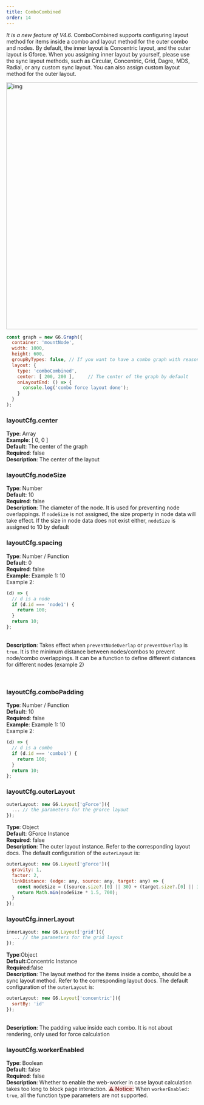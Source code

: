 ```yaml
---
title: ComboCombined
order: 14
---
```


_It is a new feature of V4.6._ ComboCombined supports configuring layout method for items inside a combo and layout method for the outer combo and nodes. By default, the inner layout is Concentric layout, and the outer layout is Gforce. When you assigning inner layout by yourself, please use the sync layout methods, such as Circular, Concentric, Grid, Dagre, MDS, Radial, or any custom sync layout. You can also assign custom layout method for the outer layout.

<img src='https://gw.alipayobjects.com/mdn/rms_f8c6a0/afts/img/A*ZlvWS7xOkjMAAAAAAAAAAAAAARQnAQ' width=650 alt='img'/>

```javascript
const graph = new G6.Graph({
  container: 'mountNode',
  width: 1000,
  height: 600,
  groupByTypes: false, // If you want to have a combo graph with reasonable visual levels of nodes, edges, and combo, set groupByTypes to false
  layout: {
    type: 'comboCombined',
    center: [ 200, 200 ],     // The center of the graph by default
    onLayoutEnd: () => {
      console.log('combo force layout done');
    }
  }
);
```

### layoutCfg.center

**Type**: Array<br />**Example**: [ 0, 0 ]<br />**Default**: The center of the graph<br />**Required**: false<br />**Description**: The center of the layout

### layoutCfg.nodeSize

**Type**: Number<br />**Default**: 10<br />**Required**: false<br />**Description**: The diameter of the node. It is used for preventing node overlappings. If `nodeSize` is not assigned, the size property in node data will take effect. If the size in node data does not exist either, `nodeSize` is assigned to 10 by default

### layoutCfg.spacing

**Type**: Number / Function <br />**Default**: 0 <br />**Required**: false <br />**Example**: Example 1: 10 <br />Example 2:

```javascript
(d) => {
  // d is a node
  if (d.id === 'node1') {
    return 100;
  }
  return 10;
};
```

<br />**Description**: Takes effect when `preventNodeOverlap` or `preventOverlap` is `true`. It is the minimum distance between nodes/combos to prevent node/combo overlappings. It can be a function to define different distances for different nodes (example 2)

<br />

### layoutCfg.comboPadding

**Type**: Number / Function <br />**Default**: 10 <br />**Required**: false <br />**Example**: Example 1: 10 <br />Example 2:

```javascript
(d) => {
  // d is a combo
  if (d.id === 'combo1') {
    return 100;
  }
  return 10;
};
```

### layoutCfg.outerLayout

```javascript
outerLayout: new G6.Layout['gForce']({
  ... // the parameters for the gForce layout
});
```

**Type**: Object<br />**Default**: GForce Instance<br />**Required**: false<br />**Description**: The outer layout instance. Refer to the corresponding layout docs. The default configuration of the `outerLayout` is: 

```javascript
outerLayout: new G6.Layout['gForce']({
  gravity: 1,
  factor: 2,
  linkDistance: (edge: any, source: any, target: any) => {
    const nodeSize = ((source.size?.[0] || 30) + (target.size?.[0] || 30)) / 2;
    return Math.min(nodeSize * 1.5, 700);
  }
});
```

### layoutCfg.innerLayout

```javascript
innerLayout: new G6.Layout['grid']({
  ... // the parameters for the grid layout
});
```

**Type**:Object<br />**Default**:Concentric Instance<br />**Required**:false<br />**Description**: The layout method for the items inside a combo, should be a sync layout method. Refer to the corresponding layout docs. The default configuration of the `outerLayout` is: 

```javascript
outerLayout: new G6.Layout['concentric']({
  sortBy: 'id'
});
```

<br />**Description**: The padding value inside each combo. It is not about rendering, only used for force calculation


### layoutCfg.workerEnabled

**Type**: Boolean<br />**Default**: false<br />**Required**: false<br />**Description**: Whether to enable the web-worker in case layout calculation takes too long to block page interaction.
<span style="background-color: rgb(251, 233, 231); color: rgb(139, 53, 56)"><strong>⚠️ Notice:</strong></span> When `workerEnabled: true`, all the function type parameters are not supported.
